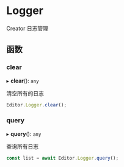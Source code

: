 # Logger

Creator 日志管理

## 函数

### clear

▸ **clear**(): `any`

清空所有的日志

```typescript
Editor.Logger.clear();
```

### query

▸ **query**(): `any`

查询所有日志

```typescript
const list = await Editor.Logger.query();
```

